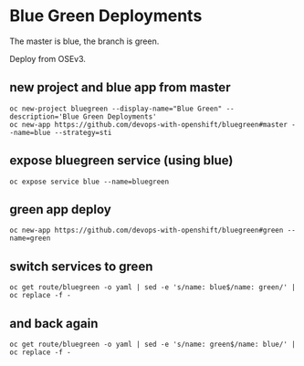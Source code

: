 # Blue Green Deployments

The master is blue, the branch is green.

Deploy from OSEv3.

## new project and blue app from master

    oc new-project bluegreen --display-name="Blue Green" --description='Blue Green Deployments'
    oc new-app https://github.com/devops-with-openshift/bluegreen#master --name=blue --strategy=sti

## expose bluegreen service (using blue)

    oc expose service blue --name=bluegreen

## green app deploy

    oc new-app https://github.com/devops-with-openshift/bluegreen#green --name=green

## switch services to green

    oc get route/bluegreen -o yaml | sed -e 's/name: blue$/name: green/' | oc replace -f -

## and back again

    oc get route/bluegreen -o yaml | sed -e 's/name: green$/name: blue/' | oc replace -f -
